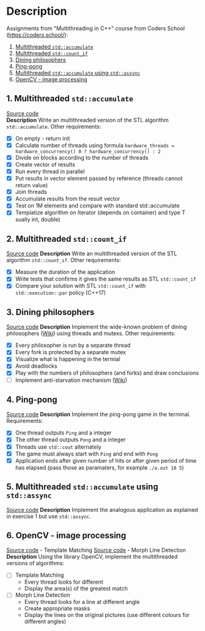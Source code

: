 # Description
Assignments from "Multithreading in C++" course from Coders School (https://coders.school/):

1. [Multithreaded `std::accumulate`](#1-multithreaded-stdaccumulate)
2. [Multithreaded `std::count_if`](#2-multithreaded-stdcount_if)
3. [Dining philosophers](#3-dining-philosophers)
4. [Ping-pong](#4-ping-pong)
5. [Multithreaded `std::accumulate` using `std::assync`](#5-multithreaded-stdaccumulate-using-stdassync)
6. [OpenCV - image processing](#6-opencv---image-processing)

## 1. Multithreaded `std::accumulate`

[Source code](src/1-accumulate/main.cpp)<br>
**Description**
Write an multithreaded version of the STL algorithm `std::accumulate`. Other requirements:
- [x] On empty - return init
- [x] Calculate number of threads using formula `hardware_threads = hardware_concurrency() 0 ? hardware_concurrency() : 2`
- [x] Divide on blocks according to the number of threads
- [x] Create vector of results
- [x] Run every thread in parallel
- [x] Put results in vector element passed by reference (threads cannot return value)
- [x] Join threads
- [x] Accumulate results from the result vector
- [x] Test on 1M elements and compare with standard std::accumulate
- [x] Templatize algorithm on Iterator (depends on container) and type T sually int, double)

## 2. Multithreaded `std::count_if`

[Source code](src/2-count_if/main.cpp)
**Description**
Write an multithreaded version of the STL algorithm `std::count_if`. Other requirements:
- [x] Measure the duration of the application 
- [x] Write tests that confirms it gives the same results as STL `std::count_if`
- [x] Compare your solution with STL `std::count_if` with `std::execution::par` policy (C++17)

## 3. Dining philosophers

[Source code](src/3-dining_philosophers/main.cpp)
**Description**
Implement the wide-known problem of dining philosophers ([Wiki](https://en.wikipedia.org/wiki/Dining_philosophers_problem)) using threads and mutexs. Other requirements:
- [x] Every philosopher is run by a separate thread
- [x] Every fork is protected by a separate mutex
- [x] Visualize what is happening in the termial 
- [x] Avoid deadlocks
- [x] Play with the numbers of philosophers (and forks) and draw conclusions
- [ ] Implement anti-starvation mechanism ([Wiki](https://en.wikipedia.org/wiki/Starvation_(computer_science)))

## 4. Ping-pong

[Source code](src/4-ping_pong/main.cpp)
**Description**
Implement the ping-pong game in the terminal. Requirements:
- [x] One thread outputs `Ping` and a integer
- [x] The other thread outputs `Pong` and a integer
- [x] Threads use `std::cout` alternately
- [x] The game must always start with `Ping` and end with `Pong`
- [x] Application ends after given number of hits or after given period of time has elapsed (pass those as paramaters, for example `./a.out 10 5`)

## 5. Multithreaded `std::accumulate` using `std::assync`

[Source code](src/5-accumulate_assync/main.cpp)
**Description**
Implement the analogous application as explained in exercise 1 but use `std::assync`.

## 6. OpenCV - image processing

[Source code](https://github.com/kawapa/multithreading-projects) - Template Matching
[Source code](https://github.com/kawapa/multithreading-projects) - Morph Line Detection
**Description**
Using the library OpenCV, implement the multithreaded versions of algorithms:
- [ ] Template Matching
    * Every thread looks for different
    * Display the area(s) of the greatest match
- [ ] Morph Line Detection
    * Every thread looks for a line at different angle
    * Create appropriate masks
    * Display the lines on the original pictures (use different colours for different angles)